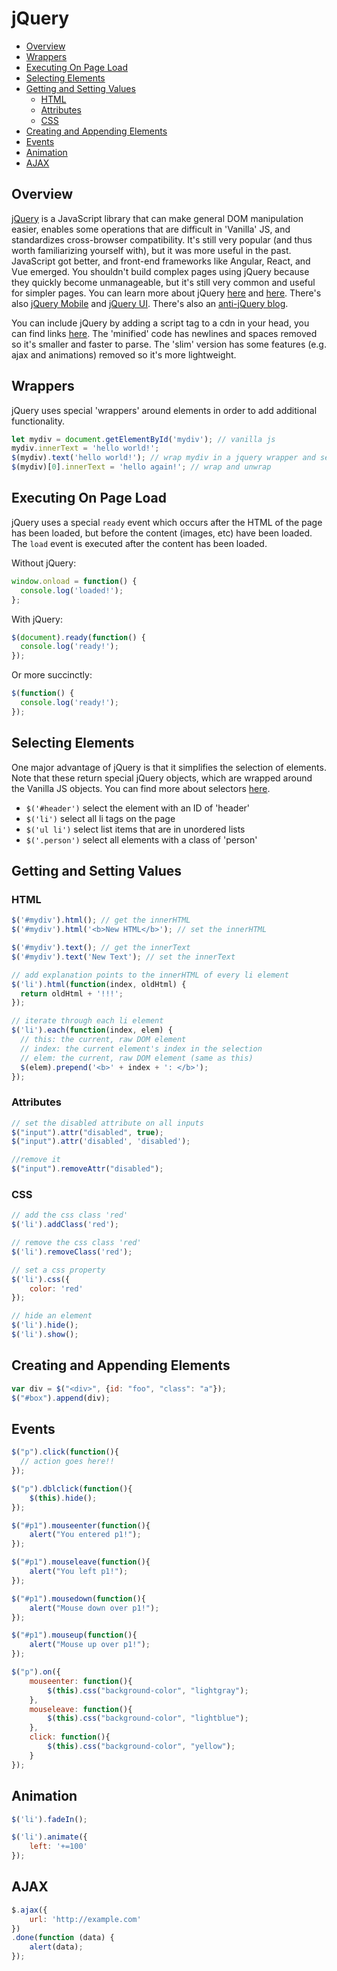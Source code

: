 
# jQuery

- [Overview](#overview)
- [Wrappers](#wrappers)
- [Executing On Page Load](#executing-on-page-load)
- [Selecting Elements](#selecting-elements)
- [Getting and Setting Values](#getting-and-setting-values)
  - [HTML](#html)
  - [Attributes](#attributes)
  - [CSS](#css)
- [Creating and Appending Elements](#creating-and-appending-elements)
- [Events](#events)
- [Animation](#animation)
- [AJAX](#ajax)

## Overview

[jQuery](https://jquery.com/) is a JavaScript library that can make general DOM manipulation easier, enables some operations that are difficult in 'Vanilla' JS, and standardizes cross-browser compatibility. It's still very popular (and thus worth familiarizing yourself with), but it was more useful in the past. JavaScript got better, and front-end frameworks like Angular, React, and Vue emerged. You shouldn't build complex pages using jQuery because they quickly become unmanageable, but it's still very common and useful for simpler pages. You can learn more about jQuery [here](https://learn.jquery.com/) and [here](https://www.w3schools.com/jquery/default.asp). There's also [jQuery Mobile](http://jquerymobile.com/) and [jQuery UI](https://jqueryui.com/). There's also an [anti-jQuery blog](https://blog.garstasio.com/you-dont-need-jquery/).

You can include jQuery by adding a script tag to a cdn in your head, you can find links [here](http://code.jquery.com/). The 'minified' code has newlines and spaces removed so it's smaller and faster to parse. The 'slim' version has some features (e.g. ajax and animations) removed so it's more lightweight. 

## Wrappers

jQuery uses special 'wrappers' around elements in order to add additional functionality.

```javascript
let mydiv = document.getElementById('mydiv'); // vanilla js
mydiv.innerText = 'hello world!';
$(mydiv).text('hello world!'); // wrap mydiv in a jquery wrapper and set the text
$(mydiv)[0].innerText = 'hello again!'; // wrap and unwrap
```

## Executing On Page Load

jQuery uses a special `ready` event which occurs after the HTML of the page has been loaded, but before the content (images, etc) have been loaded. The `load` event is executed after the content has been loaded.

Without jQuery:
```javascript
window.onload = function() {
  console.log('loaded!');
};
```

With jQuery:
```javascript
$(document).ready(function() {
  console.log('ready!');
});
```

Or more succinctly:
```javascript
$(function() {
  console.log('ready!');
});
```


## Selecting Elements

One major advantage of jQuery is that it simplifies the selection of elements. Note that these return special jQuery objects, which are wrapped around the Vanilla JS objects. You can find more about selectors [here](http://api.jquery.com/category/selectors/).

- `$('#header')` select the element with an ID of 'header'
- `$('li')` select all li tags on the page
- `$('ul li')` select list items that are in unordered lists
- `$('.person')` select all elements with a class of 'person'

## Getting and Setting Values

### HTML

```javascript
$('#mydiv').html(); // get the innerHTML
$('#mydiv').html('<b>New HTML</b>'); // set the innerHTML

$('#mydiv').text(); // get the innerText
$('#mydiv').text('New Text'); // set the innerText

// add explanation points to the innerHTML of every li element
$('li').html(function(index, oldHtml) {
  return oldHtml + '!!!';
});

// iterate through each li element
$('li').each(function(index, elem) {
  // this: the current, raw DOM element
  // index: the current element's index in the selection
  // elem: the current, raw DOM element (same as this)
  $(elem).prepend('<b>' + index + ': </b>');
});
```

### Attributes

```javascript
// set the disabled attribute on all inputs
$("input").attr("disabled", true);
$("input").attr('disabled', 'disabled');

//remove it
$("input").removeAttr("disabled");
```

### CSS

```javascript
// add the css class 'red'
$('li').addClass('red');

// remove the css class 'red'
$('li').removeClass('red');

// set a css property
$('li').css({
    color: 'red'
});

// hide an element
$('li').hide();
$('li').show();
```

## Creating and Appending Elements

```javascript
var div = $("<div>", {id: "foo", "class": "a"});
$("#box").append(div);
```

## Events

```javascript
$("p").click(function(){
  // action goes here!!
});

$("p").dblclick(function(){
    $(this).hide();
});

$("#p1").mouseenter(function(){
    alert("You entered p1!");
});

$("#p1").mouseleave(function(){
    alert("You left p1!");
});

$("#p1").mousedown(function(){
    alert("Mouse down over p1!");
});

$("#p1").mouseup(function(){
    alert("Mouse up over p1!");
});

$("p").on({
    mouseenter: function(){
        $(this).css("background-color", "lightgray");
    }, 
    mouseleave: function(){
        $(this).css("background-color", "lightblue");
    }, 
    click: function(){
        $(this).css("background-color", "yellow");
    } 
});
```

## Animation

```javascript
$('li').fadeIn();

$('li').animate({
    left: '+=100'
});
```

## AJAX

```javascript
$.ajax({
    url: 'http://example.com'
})
.done(function (data) {
    alert(data);
});
```
